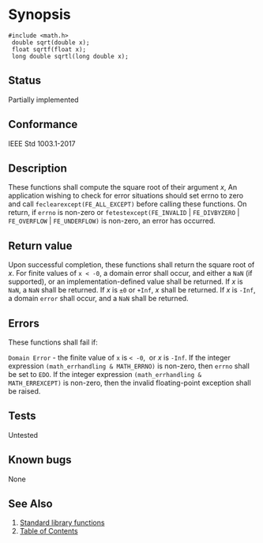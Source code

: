 # Synopsis 
`#include <math.h>`</br>
` double sqrt(double x);`</br>
` float sqrtf(float x);`</br>
` long double sqrtl(long double x);`</br>

## Status
Partially implemented
## Conformance
IEEE Std 1003.1-2017
## Description


These functions shall compute the square root of their argument _x_, 
An application wishing to check for error situations should set errno to zero and call
`feclearexcept(FE_ALL_EXCEPT)` before calling these functions. On return, if `errno` is non-zero or
`fetestexcept(FE_INVALID` | `FE_DIVBYZERO` | `FE_OVERFLOW` | `FE_UNDERFLOW)` is non-zero, an error has occurred.


## Return value


Upon successful completion, these functions shall return the square root of _x_.
For finite values of `x < -0`, a domain error shall occur, and 
either a `NaN` (if supported), or an implementation-defined value shall be returned.
If
_x_ is `NaN`, a `NaN` shall be returned.
If _x_ is `±0` or `+Inf`, _x_ shall be returned.
If _x_ is `-Inf`, a domain `error` shall occur, and a `NaN` shall be returned. 


## Errors


These functions shall fail if:

`Domain Error` - the finite value of `x` is `< -0`,   or _x_ is `-Inf`. 
If the integer expression `(math_errhandling & MATH_ERRNO)` is non-zero, then `errno` shall be set to `EDO`. If
the integer expression `(math_errhandling & MATH_ERREXCEPT)` is non-zero, then the invalid floating-point exception shall
be raised.


## Tests

Untested

## Known bugs

None

## See Also 
1. [Standard library functions](../README.md)
2. [Table of Contents](../../../README.md)
